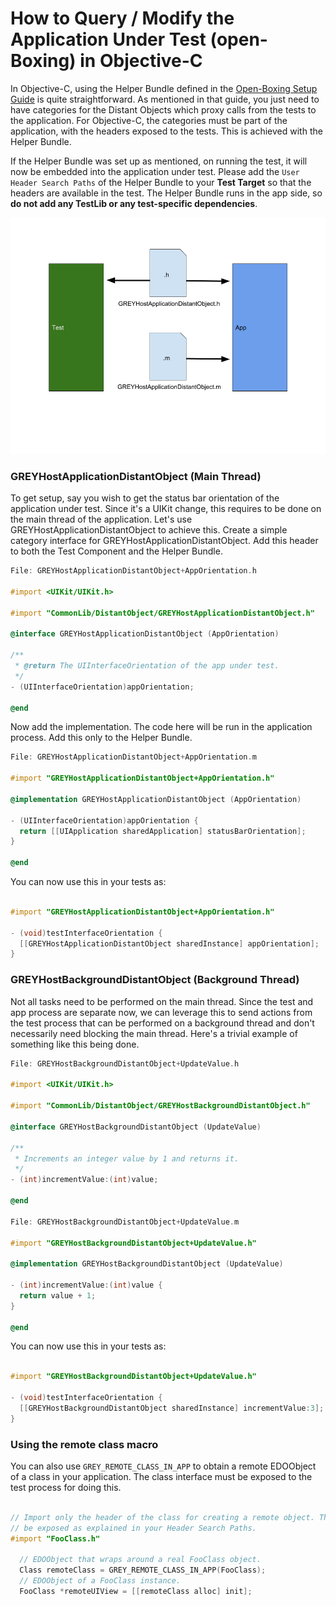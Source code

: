 # How to Query / Modify the Application Under Test (open-Boxing) in Objective-C

In Objective-C, using the Helper Bundle defined in
the [Open-Boxing Setup Guide](open-boxing-setup-guide.md) is quite straightforward.
As mentioned in that guide, you just need to have categories for the Distant Objects
which proxy calls from the tests to the application. For Objective-C, the categories
must be part of the application, with the headers exposed to the tests. This is
achieved with the Helper Bundle.

If the Helper Bundle was set up as mentioned, on running the test, it will now
be embedded into the application under test. Please add the `User Header Search
Paths` of the Helper Bundle to your **Test Target** so that the headers are
available in the test. The Helper Bundle runs in the app side, so **do not add any
TestLib or any test-specific dependencies**.

<img src="images/distantObjectStructuring.png">

### GREYHostApplicationDistantObject (Main Thread)

To get setup, say you wish to get the status bar orientation of the application
under test. Since it's a UIKit change, this requires to be done on the main
thread of the application. Let's use GREYHostApplicationDistantObject to achieve
this. Create a simple category interface for GREYHostApplicationDistantObject.
Add this header to both the Test Component and the Helper Bundle.

```objectivec
File: GREYHostApplicationDistantObject+AppOrientation.h

#import <UIKit/UIKit.h>

#import "CommonLib/DistantObject/GREYHostApplicationDistantObject.h"

@interface GREYHostApplicationDistantObject (AppOrientation)

/**
 * @return The UIInterfaceOrientation of the app under test.
 */
- (UIInterfaceOrientation)appOrientation;

@end
```

Now add the implementation. The code here will be run in the application
process. Add this only to the Helper Bundle.

```objectivec
File: GREYHostApplicationDistantObject+AppOrientation.m

#import "GREYHostApplicationDistantObject+AppOrientation.h"

@implementation GREYHostApplicationDistantObject (AppOrientation)

- (UIInterfaceOrientation)appOrientation {
  return [[UIApplication sharedApplication] statusBarOrientation];
}

@end
```

You can now use this in your tests as:

```objectivec

#import "GREYHostApplicationDistantObject+AppOrientation.h"

- (void)testInterfaceOrientation {
  [[GREYHostApplicationDistantObject sharedInstance] appOrientation];
}

```

### GREYHostBackgroundDistantObject (Background Thread)

Not all tasks need to be performed on the main thread. Since the test and app
process are separate now, we can leverage this to send actions from the test
process that can be performed on a background thread and don't necessarily need
blocking the main thread. Here's a trivial example of something like this being
done.

```objectivec
File: GREYHostBackgroundDistantObject+UpdateValue.h

#import <UIKit/UIKit.h>

#import "CommonLib/DistantObject/GREYHostBackgroundDistantObject.h"

@interface GREYHostBackgroundDistantObject (UpdateValue)

/**
 * Increments an integer value by 1 and returns it.
 */
- (int)incrementValue:(int)value;

@end

File: GREYHostBackgroundDistantObject+UpdateValue.m

#import "GREYHostBackgroundDistantObject+UpdateValue.h"

@implementation GREYHostBackgroundDistantObject (UpdateValue)

- (int)incrementValue:(int)value {
  return value + 1;
}

@end
```

You can now use this in your tests as:

```objectivec

#import "GREYHostBackgroundDistantObject+UpdateValue.h"

- (void)testInterfaceOrientation {
  [[GREYHostBackgroundDistantObject sharedInstance] incrementValue:3];
}

```

### Using the remote class macro

You can also use `GREY_REMOTE_CLASS_IN_APP` to obtain a remote EDOObject of
a class in your application. The class interface must be exposed to the test
process for doing this.

```objectivec

// Import only the header of the class for creating a remote object. The header should
// be exposed as explained in your Header Search Paths.
#import "FooClass.h"

  // EDOObject that wraps around a real FooClass object.
  Class remoteClass = GREY_REMOTE_CLASS_IN_APP(FooClass);
  // EDOObject of a FooClass instance.
  FooClass *remoteUIView = [[remoteClass alloc] init];
```
